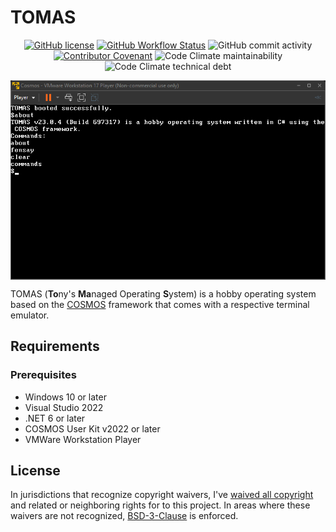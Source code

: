 # TOMAS

<p align="center">
  <a href="https://github.com/tonytins/tomas/blob/main/LICENSE"><img src="https://img.shields.io/github/license/tonytins/tomas" alt="GitHub license"></a>
  <a href="https://github.com/tonytins/tomas/actions?query=workflow%3Adotnet.yml"><img src="https://img.shields.io/github/actions/workflow/status/tonytins/tomas/dotnet.yml" alt="GitHub Workflow Status"></a>
  <img src="https://img.shields.io/github/commit-activity/w/tonytins/tomas" alt="GitHub commit activity">
  <br>
  <a href="code_of_conduct.md"><img src="https://img.shields.io/badge/Contributor%20Covenant-v2.0%20adopted-ff69b4.svg" alt="Contributor Covenant"></a>
  <img src="https://img.shields.io/codeclimate/maintainability-percentage/tonytins/tomas" alt="Code Climate maintainability">
  <img src="https://img.shields.io/codeclimate/tech-debt/tonytins/tomas" alt="Code Climate technical debt">
</p>


<img title="" src="screenshot.png" alt="" align="center">

TOMAS (**To**ny's **Ma**naged Operating **S**ystem) is a hobby operating system based on the [COSMOS](https://github.com/CosmosOS/Cosmos) framework that comes with a respective terminal emulator.

## Requirements

### Prerequisites

- Windows 10 or later
- Visual Studio 2022
- .NET 6 or later
- COSMOS User Kit v2022 or later
- VMWare Workstation Player

## License

In jurisdictions that recognize copyright waivers, I've [waived all copyright](UNLICENSE) and related or neighboring rights for to this project. In areas where these waivers are not recognized, [BSD-3-Clause](LICENSE) is enforced.
